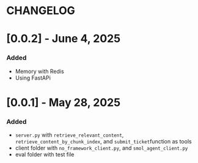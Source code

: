 # CHANGELOG

# [0.0.2] - June 4, 2025
### Added
- Memory with Redis
- Using FastAPi

# [0.0.1] - May 28, 2025
### Added
- `server.py` with `retrieve_relevant_content`, `retrieve_content_by_chunk_index`, and `submit_ticket`function as tools
- client folder with `no_framework_client.py`, and `smol_agent_client.py`
- eval folder with test file
